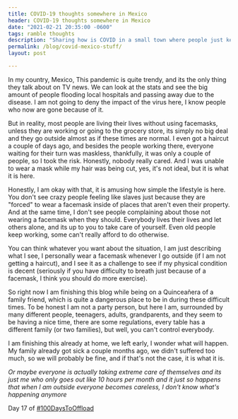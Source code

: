 ```yaml
---
title: COVID-19 thoughts somewhere in Mexico
header: COVID-19 thoughts somewhere in Mexico
date: "2021-02-21 20:35:00 -0600"
tags: ramble thoughts
description: "Sharing how is COVID in a small town where people just keep minding their own business"
permalink: /blog/covid-mexico-stuff/
layout: post

---
```


In my country, Mexico, This pandemic is quite trendy, and its the only thing they talk about on TV news. We can look at the stats and see the big amount of people flooding local hospitals and passing away due to the disease. I am not going to deny the impact of the virus here, I know people who now are gone because of it.

But in reality, most people are living their lives without using facemasks, unless they are working or going to the grocery store, its simply no big deal and they go outside almost as if these times are normal. I even got a haircut a couple of days ago, and besides the people working there, everyone waiting for their turn was maskless, thankfully, it was only a couple of people, so I took the risk. Honestly, nobody really cared. And I was unable to wear a mask while my hair was being cut, yes, it's not ideal, but it is what it is here.

Honestly, I am okay with that, it is amusing how simple the lifestyle is here. You don't see crazy people feeling like slaves just because they are "forced" to wear a facemask inside of places that aren't even their property. And at the same time, I don't see people complaining about those not wearing a facemask when they should. Everybody lives their lives and let others alone, and its up to you to take care of yourself. Even old people keep working, some can't really afford to do otherwise. 

You can think whatever you want about the situation, I am just describing what I see, I personally wear a facemask whenever I go outside (if I am not getting a haircut), and I see it as a challenge to see if my physical condition is decent (seriously if you have difficulty to breath just because of a facemask, I think you should do more exercise).

So right now I am finishing this blog while being on a Quinceañera of a family friend, which is quite a dangerous place to be in during these difficult times. To be honest I am not a party person, but here I am, surrounded by many different people, teenagers, adults, grandparents, and they seem to be having a nice time, there are some regulations, every table has a different family (or two families), but well, you can't control everybody.

I am finishing this already at home, we left early, I wonder what will happen. My family already got sick a couple months ago, we didn't suffered too much, so we will probably be fine, and if that's not the case, it is what it is.

*Or maybe everyone is actually taking extreme care of themselves and its just me who only goes out like 10 hours per month and it just so happens that when I am outside everyone becomes careless, I don't know what's happening anymore*

Day 17 of [#100DaysToOffload](https://1000daystooffload.com)
